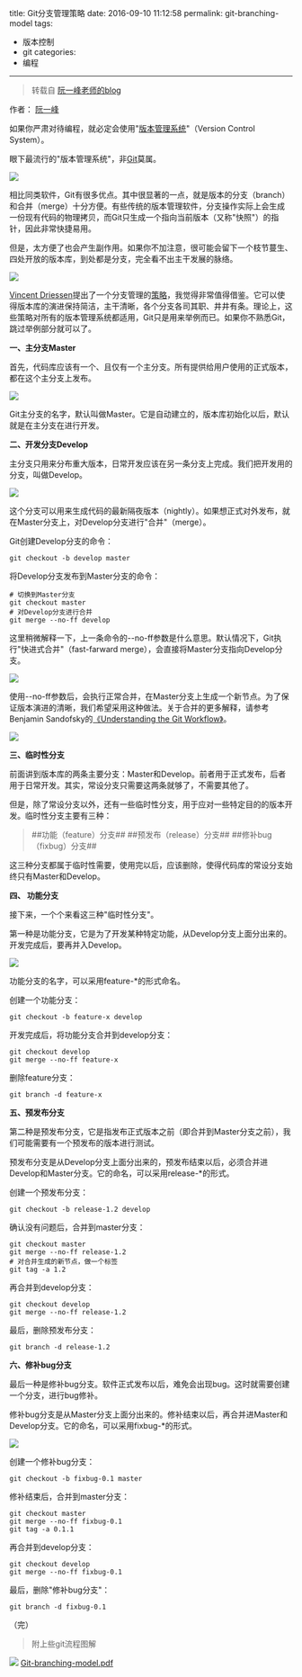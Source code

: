 title: Git分支管理策略
date: 2016-09-10 11:12:58
permalink: git-branching-model
tags:
- 版本控制
- git
  categories:
- 编程
---
> 转载自 [阮一峰老师的blog](http://www.ruanyifeng.com/blog/2012/07/git.html)

作者： [阮一峰](http://www.ruanyifeng.com)


如果你严肃对待编程，就必定会使用"[版本管理系统](http://www.ruanyifeng.com/blog/2008/12/a_visual_guide_to_version_control.html)"（Version Control System）。


眼下最流行的"版本管理系统"，非[Git](http://git-scm.com/)莫属。

![](http://image.beekka.com/blog/201207/bg2012070501.png)

<!-- more -->

相比同类软件，Git有很多优点。其中很显著的一点，就是版本的分支（branch）和合并（merge）十分方便。有些传统的版本管理软件，分支操作实际上会生成一份现有代码的物理拷贝，而Git只生成一个指向当前版本（又称"快照"）的指针，因此非常快捷易用。

但是，太方便了也会产生副作用。如果你不加注意，很可能会留下一个枝节蔓生、四处开放的版本库，到处都是分支，完全看不出主干发展的脉络。

![](http://image.beekka.com/blog/201207/bg2012070502.png)

[Vincent Driessen](http://nvie.com)提出了一个分支管理的[策略](http://nvie.com/posts/a-successful-git-branching-model/)，我觉得非常值得借鉴。它可以使得版本库的演进保持简洁，主干清晰，各个分支各司其职、井井有条。理论上，这些策略对所有的版本管理系统都适用，Git只是用来举例而已。如果你不熟悉Git，跳过举例部分就可以了。

**一、主分支Master**

首先，代码库应该有一个、且仅有一个主分支。所有提供给用户使用的正式版本，都在这个主分支上发布。

![](http://image.beekka.com/blog/201207/bg2012070503.png)

Git主分支的名字，默认叫做Master。它是自动建立的，版本库初始化以后，默认就是在主分支在进行开发。

**二、开发分支Develop**

主分支只用来分布重大版本，日常开发应该在另一条分支上完成。我们把开发用的分支，叫做Develop。

![](http://image.beekka.com/blog/201207/bg2012070504.png)

这个分支可以用来生成代码的最新隔夜版本（nightly）。如果想正式对外发布，就在Master分支上，对Develop分支进行"合并"（merge）。

Git创建Develop分支的命令：

``` [bash]
git checkout -b develop master
```
将Develop分支发布到Master分支的命令：
``` [bash]
# 切换到Master分支
git checkout master
# 对Develop分支进行合并
git merge --no-ff develop
```
这里稍微解释一下，上一条命令的--no-ff参数是什么意思。默认情况下，Git执行"快进式合并"（fast-farward merge），会直接将Master分支指向Develop分支。

![](http://image.beekka.com/blog/201207/bg2012070505.png)

使用--no-ff参数后，会执行正常合并，在Master分支上生成一个新节点。为了保证版本演进的清晰，我们希望采用这种做法。关于合并的更多解释，请参考Benjamin Sandofsky的[《Understanding the Git Workflow》](http://sandofsky.com/blog/git-workflow.html)。

![](http://image.beekka.com/blog/201207/bg2012070506.png)

**三、临时性分支**

前面讲到版本库的两条主要分支：Master和Develop。前者用于正式发布，后者用于日常开发。其实，常设分支只需要这两条就够了，不需要其他了。

但是，除了常设分支以外，还有一些临时性分支，用于应对一些特定目的的版本开发。临时性分支主要有三种：

> ##功能（feature）分支##
> ##预发布（release）分支##
> ##修补bug（fixbug）分支##

这三种分支都属于临时性需要，使用完以后，应该删除，使得代码库的常设分支始终只有Master和Develop。

**四、 功能分支**

接下来，一个个来看这三种"临时性分支"。

第一种是功能分支，它是为了开发某种特定功能，从Develop分支上面分出来的。开发完成后，要再并入Develop。

![](http://image.beekka.com/blog/201207/bg2012070507.png)

功能分支的名字，可以采用feature-*的形式命名。

创建一个功能分支：
```[bash]
git checkout -b feature-x develop
```
开发完成后，将功能分支合并到develop分支：
```[bash]
git checkout develop
git merge --no-ff feature-x
```
删除feature分支：
```[bash]
git branch -d feature-x
```
**五、预发布分支**

第二种是预发布分支，它是指发布正式版本之前（即合并到Master分支之前），我们可能需要有一个预发布的版本进行测试。

预发布分支是从Develop分支上面分出来的，预发布结束以后，必须合并进Develop和Master分支。它的命名，可以采用release-*的形式。

创建一个预发布分支：
```[bash]
git checkout -b release-1.2 develop
```
确认没有问题后，合并到master分支：
```[bash]
git checkout master
git merge --no-ff release-1.2
# 对合并生成的新节点，做一个标签
git tag -a 1.2
```
再合并到develop分支：
```[bash]
git checkout develop
git merge --no-ff release-1.2
```
最后，删除预发布分支：
```[bash]
git branch -d release-1.2
```
**六、修补bug分支**

最后一种是修补bug分支。软件正式发布以后，难免会出现bug。这时就需要创建一个分支，进行bug修补。

修补bug分支是从Master分支上面分出来的。修补结束以后，再合并进Master和Develop分支。它的命名，可以采用fixbug-*的形式。

![](http://image.beekka.com/blog/201207/bg2012070508.png)

创建一个修补bug分支：
```[bash]
git checkout -b fixbug-0.1 master
```
修补结束后，合并到master分支：
```[bash]
git checkout master
git merge --no-ff fixbug-0.1
git tag -a 0.1.1
```

再合并到develop分支：
```[bash]
git checkout develop
git merge --no-ff fixbug-0.1
```
最后，删除"修补bug分支"：
```[bash]
git branch -d fixbug-0.1
```
（完）

> 附上些git流程图解

![](/files/git分支管理策略/gitflow.jpg)
[Git-branching-model.pdf](/files/git分支管理策略/Git-branching-model.pdf)
